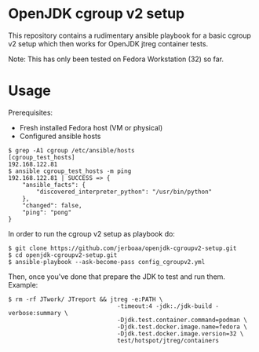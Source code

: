 # OpenJDK cgroup v2 setup
This repository contains a rudimentary ansible playbook for a basic cgroup v2 setup which then works for OpenJDK jtreg container tests.

Note: This has only been tested on Fedora Workstation (32) so far.

# Usage

Prerequisites:
- Fresh installed Fedora host (VM or physical)
- Configured ansible hosts

```
$ grep -A1 cgroup /etc/ansible/hosts 
[cgroup_test_hosts]
192.168.122.81
$ ansible cgroup_test_hosts -m ping
192.168.122.81 | SUCCESS => {
    "ansible_facts": {
        "discovered_interpreter_python": "/usr/bin/python"
    },
    "changed": false,
    "ping": "pong"
}
```

In order to run the cgroup v2 setup as playbook do:

```
$ git clone https://github.com/jerboaa/openjdk-cgroupv2-setup.git
$ cd openjdk-cgroupv2-setup.git
$ ansible-playbook --ask-become-pass config_cgroupv2.yml
```

Then, once you've done that prepare the JDK to test and run them. Example:

```
$ rm -rf JTwork/ JTreport && jtreg -e:PATH \
                               -timeout:4 -jdk:./jdk-build -verbose:summary \
                               -Djdk.test.container.command=podman \
                               -Djdk.test.docker.image.name=fedora \
                               -Djdk.test.docker.image.version=32 \
                               test/hotspot/jtreg/containers
```
